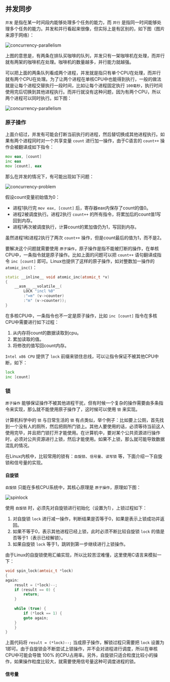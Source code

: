 ## 并发同步

`并发` 是指在某一时间段内能够处理多个任务的能力，而 `并行` 是指同一时间能够处理多个任务的能力。并发和并行看起来很像，但实际上是有区别的，如下图（图片来源于网络）：

![concurrency-parallelism](https://raw.githubusercontent.com/liexusong/linux-source-code-analyze/master/images/concurrency-synchronize-1.png)

上图的意思是，有两条在排队买咖啡的队列，并发只有一架咖啡机在处理，而并行就有两架的咖啡机在处理。咖啡机的数量越多，并行能力就越强。

可以把上面的两条队列看成两个进程，并发就是指只有单个CPU在处理，而并行就有两个CPU在处理。为了让两个进程在单核CPU中也能得到执行，一般的做法就是让每个进程交替执行一段时间，比如让每个进程固定执行 `100毫秒`，执行时间使用完后切换到其他进程执行。而并行就没有这种问题，因为有两个CPU，所以两个进程可以同时执行。如下图：

![concurrency-parallelism](https://raw.githubusercontent.com/liexusong/linux-source-code-analyze/master/images/concurrency-synchronize-2.png)

### 原子操作

上面介绍过，并发有可能会打断当前执行的进程，然后替切换成其他进程执行。如果有两个进程同时对一个共享变量 `count` 进行加一操作，由于C语言的 `count++` 操作会被翻译成如下指令：
```asm
mov eax, [count]
inc eax
mov [count], eax
```
那么在并发的情况下，有可能出现如下问题：

![concurrency-problem](https://raw.githubusercontent.com/liexusong/linux-source-code-analyze/master/images/concurrency-synchronize-4.jpg)

假设count变量初始值为0：
* 进程1执行完 `mov eax, [count]` 后，寄存器eax内保存了count的值0。
* 进程2被调度执行。进程2执行 `count++` 的所有指令，将累加后的count值1写回到内存。
* 进程1再次被调度执行，计算count的累加值仍为1，写回到内存。

虽然进程1和进程2执行了两次 `count++` 操作，但是count最后的值为1，而不是2。

要解决这个问题就需要使用 `原子操作`，原子操作是指不能被打断的操作，在单核CPU中，一条指令就是原子操作。比如上面的问题可以把 `count++` 语句翻译成指令 `inc [count]` 即可。Linux也提供了这样的原子操作，如对整数加一操作的 `atomic_inc()`：
```cpp
static __inline__ void atomic_inc(atomic_t *v)
{
	__asm__ __volatile__(
		LOCK "incl %0"
		:"=m" (v->counter)
		:"m" (v->counter));
}
```

在多核CPU中，一条指令也不一定是原子操作，比如 `inc [count]` 指令在多核CPU中需要进行如下过程：
1. 从内存将count的数据读取到cpu。
2. 累加读取的值。
3. 将修改的值写回count内存。

`Intel x86 CPU` 提供了 `lock` 前缀来锁住总线，可以让指令保证不被其他CPU中断，如下：
```asm
lock
inc [count]
```

### 锁

`原子操作` 能够保证操作不被其他进程干扰，但有时候一个复杂的操作需要由多条指令来实现，那么就不能使用原子操作了，这时候可以使用 `锁` 来实现。

计算机科学中的 `锁` 与日常生活的 `锁` 有点类似，举个例子：比如要上公厕，首先找到一个没有人的厕所，然后把厕所门锁上。其他人要使用的话，必须等待当前这人使用完毕，并且把门锁打开才能使用。在计算机中，要对某个公共资源进行操作时，必须对公共资源进行上锁，然后才能使用。如果不上锁，那么就可能导致数据混乱的情况。

在Linux内核中，比较常用的锁有：`自旋锁`、`信号量`、`读写锁` 等，下面介绍一下自旋锁和信号量的实现。

#### 自旋锁

`自旋锁` 只能在多核CPU系统中，其核心原理是 `原子操作`，原理如下图：

![spinlock](https://raw.githubusercontent.com/liexusong/linux-source-code-analyze/master/images/concurrency-synchronize-spinlock.jpg)

使用 `自旋锁` 时，必须先对自旋锁进行初始化（设置为1），上锁过程如下：
1. 对自旋锁 `lock` 进行减一操作，判断结果是否等于0，如果是表示上锁成功并返回。
2. 如果不等于0，表示其他进程已经上锁，此时必须不断比较自旋锁 `lock` 的值是否等于1（表示已经解锁）。
3. 如果自旋锁 `lock` 等于1，跳转到第一步继续进行上锁操作。

由于Linux的自旋锁使用汇编实现，所以比较苦涩难懂，这里使用C语言来模拟一下：
```cpp
void spin_lock(amtoic_t *lock)
{
again:
    result = (*lock)--;
    if (result == 0) {
        return;
    }
    
    while (true) {
        if (*lock == 1) {
	    goto again;
	}
    }
}
```
上面代码将 `result = (*lock)--;` 当成原子操作，解锁过程只需要把 `lock` 设置为1即可。由于自旋锁会不断尝试上锁操作，并不会对进程进行调度，所以在单核CPU中可能会导致 100% 的CPU占用率。另外，自旋锁只适合粒度比较小的操作，如果操作粒度比较大，就需要使用信号量这种可调度进程的锁。

#### 信号量


